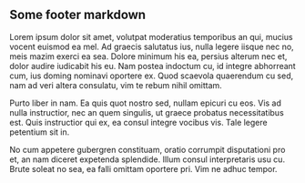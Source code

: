 ## Some footer markdown

Lorem ipsum dolor sit amet, volutpat moderatius temporibus an qui, mucius vocent euismod ea mel. Ad graecis salutatus ius, nulla legere iisque nec no, meis mazim exerci ea sea. Dolore minimum his ea, persius alterum nec et, dolor audire iudicabit his eu. Nam postea indoctum cu, id integre abhorreant cum, ius doming nominavi oportere ex. Quod scaevola quaerendum cu sed, nam ad veri altera consulatu, vim te rebum nihil omittam.

Purto liber in nam. Ea quis quot nostro sed, nullam epicuri cu eos. Vis ad nulla instructior, nec an quem singulis, ut graece probatus necessitatibus est. Quis instructior qui ex, ea consul integre vocibus vis. Tale legere petentium sit in.

No cum appetere gubergren constituam, oratio corrumpit disputationi pro et, an nam diceret expetenda splendide. Illum consul interpretaris usu cu. Brute soleat no sea, ea falli omittam oportere pri. Vim ne adhuc tempor.
